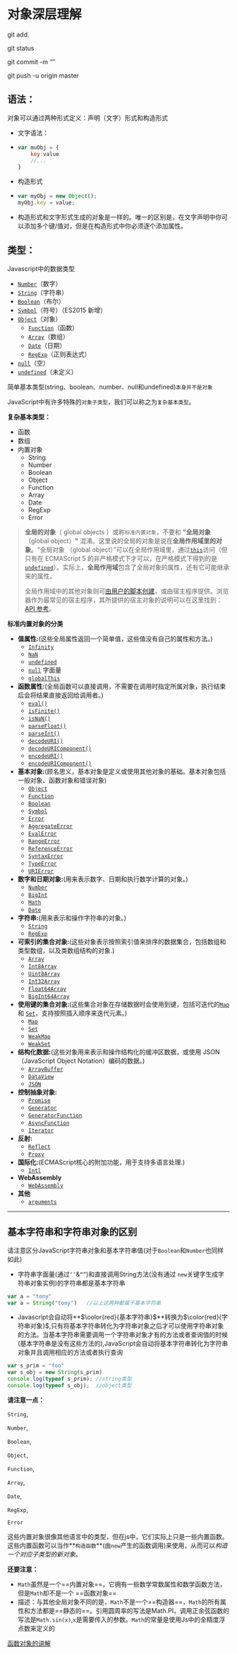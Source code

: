 # 对象深层理解

git add.

git status

git commit -m “”

git push -u origin master

## 语法：

对象可以通过两种形式定义：声明（文字）形式和构造形式

- 文字语法：

- ```js
  var muObj = {
      key:value
      //...
  }
  ```

- 构造形式

- ```js
  var myObj = new Object();
  myObj.key = value;
  ```

- 构造形式和文字形式生成的对象是一样的。唯一的区别是，在文字声明中你可以添加多个键/值对，但是在构造形式中你必须逐个添加属性。

## 类型：

Javascript中的数据类型

- [`Number`](https://developer.mozilla.org/zh-CN/docs/Web/JavaScript/Reference/Global_Objects/Number)（数字）
- [`String`](https://developer.mozilla.org/zh-CN/docs/Web/JavaScript/Reference/String)（字符串）
- [`Boolean`](https://developer.mozilla.org/zh-CN/docs/Web/JavaScript/Reference/Boolean)（布尔）
- [`Symbol`](https://developer.mozilla.org/zh-CN/docs/Web/JavaScript/Reference/Global_Objects/Symbol)（符号）（ES2015 新增）
- [`Object`](https://developer.mozilla.org/zh-CN/docs/Web/JavaScript/Reference/Global_Objects/Object)（对象）
  - [`Function`](https://developer.mozilla.org/zh-CN/docs/Web/JavaScript/Reference/Function)（函数）
  - [`Array`](https://developer.mozilla.org/zh-CN/docs/Web/JavaScript/Reference/Array)（数组）
  - [`Date`](https://developer.mozilla.org/zh-CN/docs/Web/JavaScript/Reference/Date)（日期）
  - [`RegExp`](https://developer.mozilla.org/zh-CN/docs/Web/JavaScript/Reference/RegExp)（正则表达式）
- [`null`](https://developer.mozilla.org/zh-CN/docs/Web/JavaScript/Reference/Global_Objects/null)（空）
- [`undefined`](https://developer.mozilla.org/zh-CN/docs/Web/JavaScript/Reference/Global_Objects/undefined)（未定义）

简单基本类型(string、boolean、number、null和undefined)`本身并不是对象`

JavaScript中有许多特殊的`对象子类型`，我们可以称之为`复杂基本类型`。

**复杂基本类型：**

- 函数
- 数组
- 内置对象
  - String
  - Number
  - Boolean
  - Object
  - Function
  - Array
  - Date
  - RegExp
  - Error

> **全局的对象**（ global objects ）或称`标准内置对象`，不要和 **"全局对象**（global object）**"** 混淆。这里说的全局的对象是说在**全局作用域里的对象**。“全局对象 （global object）”可以在全局作用域里，通过[`this`](https://developer.mozilla.org/zh-CN/docs/Web/JavaScript/Reference/Operators/this)访问（但只有在 ECMAScript 5 的非严格模式下才可以，在严格模式下得到的是 [`undefined`](https://developer.mozilla.org/zh-CN/docs/Web/JavaScript/Reference/Global_Objects/undefined)）。实际上，**全局作用域**包含了全局对象的属性，还有它可能继承来的属性。
>
> 全局作用域中的其他对象则可[由用户的脚本创建](https://developer.mozilla.org/zh-CN/docs/Web/JavaScript/Guide/Working_with_Objects#Creating_new_objects)，或由宿主程序提供。浏览器作为最常见的宿主程序，其所提供的宿主对象的说明可以在这里找到：[API 参考](https://developer.mozilla.org/zh-CN/docs/Web/API)。

**标准内置对象的分类**

- **值属性:**(这些全局属性返回一个简单值，这些值没有自己的属性和方法。)
  - [`Infinity`](https://developer.mozilla.org/zh-CN/docs/Web/JavaScript/Reference/Global_Objects/Infinity)
  - [`NaN`](https://developer.mozilla.org/zh-CN/docs/Web/JavaScript/Reference/Global_Objects/NaN)
  - [`undefined`](https://developer.mozilla.org/zh-CN/docs/Web/JavaScript/Reference/Global_Objects/undefined)
  - [`null`](https://developer.mozilla.org/zh-CN/docs/Web/JavaScript/Reference/Global_Objects/null) 字面量
  - [`globalThis`](https://developer.mozilla.org/zh-CN/docs/Web/JavaScript/Reference/Global_Objects/globalThis)
- **函数属性:**(全局函数可以直接调用，不需要在调用时指定所属对象，执行结束后会将结果直接返回给调用者。)
  - [`eval()`](https://developer.mozilla.org/zh-CN/docs/Web/JavaScript/Reference/Global_Objects/eval)
  - [`isFinite()`](https://developer.mozilla.org/zh-CN/docs/Web/JavaScript/Reference/Global_Objects/isFinite)
  - [`isNaN()`](https://developer.mozilla.org/zh-CN/docs/Web/JavaScript/Reference/Global_Objects/isNaN)
  - [`parseFloat()`](https://developer.mozilla.org/zh-CN/docs/Web/JavaScript/Reference/Global_Objects/parseFloat)
  - [`parseInt()`](https://developer.mozilla.org/zh-CN/docs/Web/JavaScript/Reference/Global_Objects/parseInt)
  - [`decodeURI()`](https://developer.mozilla.org/zh-CN/docs/Web/JavaScript/Reference/Global_Objects/decodeURI)
  - [`decodeURIComponent()`](https://developer.mozilla.org/zh-CN/docs/Web/JavaScript/Reference/Global_Objects/decodeURIComponent)
  - [`encodeURI()`](https://developer.mozilla.org/zh-CN/docs/Web/JavaScript/Reference/Global_Objects/encodeURI)
  - [`encodeURIComponent()`](https://developer.mozilla.org/zh-CN/docs/Web/JavaScript/Reference/Global_Objects/encodeURIComponent)
- **基本对象:**(顾名思义，基本对象是定义或使用其他对象的基础。基本对象包括一般对象、函数对象和错误对象)
  - [`Object`](https://developer.mozilla.org/zh-CN/docs/Web/JavaScript/Reference/Global_Objects/Object)
  - [`Function`](https://developer.mozilla.org/zh-CN/docs/Web/JavaScript/Reference/Function)
  - [`Boolean`](https://developer.mozilla.org/zh-CN/docs/Web/JavaScript/Reference/Boolean)
  - [`Symbol`](https://developer.mozilla.org/zh-CN/docs/Web/JavaScript/Reference/Global_Objects/Symbol)
  - [`Error`](https://developer.mozilla.org/zh-CN/docs/Web/JavaScript/Reference/Global_Objects/Error)
  - [`AggregateError`](https://developer.mozilla.org/zh-CN/docs/Web/JavaScript/Reference/Global_Objects/AggregateError) 
  - [`EvalError`](https://developer.mozilla.org/zh-CN/docs/Web/JavaScript/Reference/Global_Objects/EvalError)
  - [`RangeError`](https://developer.mozilla.org/zh-CN/docs/Web/JavaScript/Reference/Global_Objects/RangeError)
  - [`ReferenceError`](https://developer.mozilla.org/zh-CN/docs/Web/JavaScript/Reference/Global_Objects/ReferenceError)
  - [`SyntaxError`](https://developer.mozilla.org/zh-CN/docs/Web/JavaScript/Reference/Global_Objects/SyntaxError)
  - [`TypeError`](https://developer.mozilla.org/zh-CN/docs/Web/JavaScript/Reference/Global_Objects/TypeError)
  - [`URIError`](https://developer.mozilla.org/zh-CN/docs/Web/JavaScript/Reference/Global_Objects/URIError)
- **数字和日期对象:**(用来表示数字、日期和执行数学计算的对象。)
  - [`Number`](https://developer.mozilla.org/zh-CN/docs/Web/JavaScript/Reference/Global_Objects/Number)
  - [`BigInt`](https://developer.mozilla.org/zh-CN/docs/Web/JavaScript/Reference/Global_Objects/BigInt)
  - [`Math`](https://developer.mozilla.org/zh-CN/docs/Web/JavaScript/Reference/Global_Objects/Math)
  - [`Date`](https://developer.mozilla.org/zh-CN/docs/Web/JavaScript/Reference/Date)
- **字符串:**(用来表示和操作字符串的对象。)
  - [`String`](https://developer.mozilla.org/zh-CN/docs/Web/JavaScript/Reference/String)
  - [`RegExp`](https://developer.mozilla.org/zh-CN/docs/Web/JavaScript/Reference/RegExp)
- **可索引的集合对象:**(这些对象表示按照索引值来排序的数据集合，包括数组和类型数组，以及类数组结构的对象.)
  - [`Array`](https://developer.mozilla.org/zh-CN/docs/Web/JavaScript/Reference/Array)
  - [`Int8Array`](https://developer.mozilla.org/zh-CN/docs/Web/JavaScript/Reference/Global_Objects/Int8Array)
  - [`Uint8Array`](https://developer.mozilla.org/zh-CN/docs/Web/JavaScript/Reference/Global_Objects/Uint8Array)
  - [`Int32Array`](https://developer.mozilla.org/zh-CN/docs/Web/JavaScript/Reference/Global_Objects/Int32Array)
  - [`Float64Array`](https://developer.mozilla.org/zh-CN/docs/Web/JavaScript/Reference/Global_Objects/Float64Array)
  - [`BigInt64Array`](https://developer.mozilla.org/zh-CN/docs/Web/JavaScript/Reference/Global_Objects/BigInt64Array)
- **使用键的集合对象:**(这些集合对象在存储数据时会使用到键，包括可迭代的[`Map`](https://developer.mozilla.org/zh-CN/docs/Web/JavaScript/Reference/Map) 和 [`Set`](https://developer.mozilla.org/zh-CN/docs/Web/JavaScript/Reference/Global_Objects/Set)，支持按照插入顺序来迭代元素。)
  - [`Map`](https://developer.mozilla.org/zh-CN/docs/Web/JavaScript/Reference/Map)
  - [`Set`](https://developer.mozilla.org/zh-CN/docs/Web/JavaScript/Reference/Global_Objects/Set)
  - [`WeakMap`](https://developer.mozilla.org/zh-CN/docs/Web/JavaScript/Reference/WeakMap)
  - [`WeakSet`](https://developer.mozilla.org/zh-CN/docs/Web/JavaScript/Reference/Global_Objects/WeakSet)
- **结构化数据:**(这些对象用来表示和操作结构化的缓冲区数据，或使用 JSON （JavaScript Object Notation）编码的数据。)
  - [`ArrayBuffer`](https://developer.mozilla.org/zh-CN/docs/Web/JavaScript/Reference/Global_Objects/ArrayBuffer)
  - [`DataView`](https://developer.mozilla.org/zh-CN/docs/Web/JavaScript/Reference/Global_Objects/DataView)
  - [`JSON`](https://developer.mozilla.org/zh-CN/docs/Web/JavaScript/Reference/Global_Objects/JSON)
- **控制抽象对象:**
  - [`Promise`](https://developer.mozilla.org/zh-CN/docs/Web/JavaScript/Reference/Global_Objects/Promise)
  - [`Generator`](https://developer.mozilla.org/zh-CN/docs/Web/JavaScript/Reference/Global_Objects/Generator)
  - [`GeneratorFunction`](https://developer.mozilla.org/zh-CN/docs/Web/JavaScript/Reference/Global_Objects/GeneratorFunction)
  - [`AsyncFunction`](https://developer.mozilla.org/zh-CN/docs/Web/JavaScript/Reference/Global_Objects/AsyncFunction)
  - [`Iterator`](https://developer.mozilla.org/zh-CN/docs/Web/JavaScript/Reference/Global_Objects/Iterator) 
- **反射:**
  - [`Reflect`](https://developer.mozilla.org/zh-CN/docs/Web/JavaScript/Reference/Global_Objects/Reflect)
  - [`Proxy`](https://developer.mozilla.org/zh-CN/docs/Web/JavaScript/Reference/Global_Objects/Proxy)
- **国际化:**(ECMAScript核心的附加功能，用于支持多语言处理.)
  - [`Intl`](https://developer.mozilla.org/zh-CN/docs/Web/JavaScript/Reference/Global_Objects/Intl)
- **WebAssembly**
  - [`WebAssembly`](https://developer.mozilla.org/zh-CN/docs/Web/JavaScript/Reference/Global_Objects/WebAssembly)
- **其他**
  - [`arguments`](https://developer.mozilla.org/zh-CN/docs/Web/JavaScript/Reference/Functions/arguments)

------

## 基本字符串和字符串对象的区别

请注意区分JavaScript字符串对象和基本字符串值(对于`Boolean`和`Number`也同样如此)

- 字符串字面量(通过`‘’`&`“”`)和直接调用String方法(没有通过 `new`关键字生成字符串对象实例)的字符串都是基本字符串

```js
var a = "tony"
var a = String("tony")   //以上这两种都属于基本字符串
```

- Javascript会自动将**$\color{red}{基本字符串}$**转换为$\color{red}{字符串对象}$,只有将基本字符串转化为字符串对象之后才可以使用字符串对象的方法。当基本字符串需要调用一个字符串对象才有的方法或者查询值的时候(基本字符串是没有这些方法的),JavaScript会自动将基本字符串转化为字符串对象并且调用相应的方法或者执行查询

```js
var s_prim = "foo"
var s_obj = new String(s_prim)
console.log(typeof s_prim);	//string类型
console.log(typeof s_obj); 	//object类型
```

**请注意一点：**

`String`,

`Number`,

`Boolean`,

`Object`,

`Function`,

`Array`,

`Date`,

`RegExp`,

`Error`

这些内置对象很像其他语言中的类型，但在js中，它们实际上只是一些内置函数。这些内置函数可以当作**`构造函数`**(由`new`产生的函数调用)来使用，从而可以*构造一个对应子类型的新对象*。

**还要注意：**

- `Math`虽然是一个==内置对象==，它拥有一些数学常数属性和数学函数方法，但是`Math`却不是一个 ==函数对象==
- 描述：与其他全局对象不同的是，`Math`不是一个==构造器==，`Math`的所有属性和方法都是==静态的==。引用圆周率的写法是Math.PI，调用正余弦函数的写法是`Math.sin(x)`,`x`是需要传入的参数。`Math`的常量是使用Js中的全精度浮点数来定义的

[函数对象的讲解](https://www.cnblogs.com/shaohz2014/p/3901097.html)

























